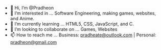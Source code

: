 - 👋 Hi, I’m @Pradheon
- 👀 I’m interested in ... 
        Software Engineering,
        making games, websites, and
        Anime.
- 🌱 I’m currently learning ...
        HTML5, CSS, JavaScript, and C.
- 💞️ I’m looking to collaborate on ...
        Games,
        Websites
- 📫 How to reach me ...
        Business: pradheate@outlook.com |
        Personal: pradheon@gmail.com

<!---
Pradheon/Pradheon is a ✨ special ✨ repository because its `README.md` (this file) appears on your GitHub profile.
You can click the Preview link to take a look at your changes.
--->
